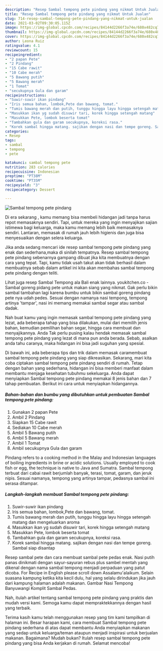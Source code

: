 ```yaml
---
description: "Resep Sambal tempong pete pindang yang nikmat Untuk Jualan"
title: "Resep Sambal tempong pete pindang yang nikmat Untuk Jualan"
slug: 714-resep-sambal-tempong-pete-pindang-yang-nikmat-untuk-jualan
date: 2021-03-02T09:30:05.115Z
image: https://img-global.cpcdn.com/recipes/84144d2266f3a74e/680x482cq70/sambal-tempong-pete-pindang-foto-resep-utama.jpg
thumbnail: https://img-global.cpcdn.com/recipes/84144d2266f3a74e/680x482cq70/sambal-tempong-pete-pindang-foto-resep-utama.jpg
cover: https://img-global.cpcdn.com/recipes/84144d2266f3a74e/680x482cq70/sambal-tempong-pete-pindang-foto-resep-utama.jpg
author: Leona Ruiz
ratingvalue: 4.1
reviewcount: 15
recipeingredient:
- "2 papan Pete"
- "2 Pindang"
- "15 Cabe rawit"
- "10 Cabe merah"
- "5 Bawang putih"
- "5 Bawang merah"
- "1 Tomat"
- "secukupnya Gula dan garam"
recipeinstructions:
- "Suwir-suwir ikan pindang"
- "Iris semua bahan, lombok,Pete dan bawang, tomat."
- "Tumis bawang merah dan putih, tunggu hingga layu hingga setengah matang dan mengeluarkan aroma"
- "Masukkan ikan yg sudah disuwir tari, korek hingga setengah matang"
- "Masukkan Pete, lombok beserta tomat"
- "Tambahkan gula dan garam secukupnya, koreksi rasa."
- "Korek sambal hingga matang. sajikan dengan nasi dan tempe goreng. Sambal siap disantap"
categories:
- Resep
tags:
- sambal
- tempong
- pete

katakunci: sambal tempong pete 
nutrition: 283 calories
recipecuisine: Indonesian
preptime: "PT38M"
cooktime: "PT35M"
recipeyield: "3"
recipecategory: Dessert

---
```



![Sambal tempong pete pindang](https://img-global.cpcdn.com/recipes/84144d2266f3a74e/680x482cq70/sambal-tempong-pete-pindang-foto-resep-utama.jpg)

Di era  sekarang , kamu memang bisa membeli hidangan jadi tanpa harus repot memasaknya sendiri. Tapi, untuk mereka yang ingin menyajikan sajian istimewa bagi keluarga, maka kamu memang lebih baik memasaknya sendiri. Lantaran, memasak di rumah jauh lebih higienis dan juga bisa menyesuaikan dengan selera keluarga.

Jika anda sedang mencari ide resep sambal tempong pete pindang yang enak dan sederhana,maka di sinilah tempatnya. Resep sambal tempong pete pindang  sebenarnya gampang dibuat jika kita membuatnya dengan cara yang tepat. Tapi, kamu tidak usah takut akan tidak berhasil dalam membuatnya 
sebab dalam artikel ini kita akan membahas sambal tempong pete pindang dengan teliti.  

Lihat juga resep Sambal Tempong ala Bali enak lainnya. youkitchen.co - Sambal goreng pidang pete untuk makan siang yang nikmat. Gak perlu bikin sambal tambahan lagi karena bumbu untuk bikin sambal goreng pindang pete nya udah pedes. Sesuai dengan namanya nasi tempong, tempong artinya &#39;tampar&#39;, nasi ini memang memakai sambal segar atau sambal dadak.

Nah buat kamu yang ingin memasak sambal tempong pete pindang yang lezat, ada beberapa tahap yang bisa dilakukan, mulai dari memilih jenis bahan, kemudian pemilihan bahan segar, hingga cara membuat dan menyajikannya. Anda Tak perlu pusing kalau hendak memasak sambal tempong pete pindang yang lezat di mana pun anda berada. Sebab, asalkan anda  tahu caranya, maka hidangan ini bisa jadi suguhan yang spesial.

Di bawah ini, ada beberapa tips dan trik dalam memasak caramembuat sambal tempong pete pindang yang siap dikreasikan. Sekarang, mari kita coba ciptakan sambal tempong pete pindang sendiri di rumah. Tetap dengan bahan yang sederhana, hidangan ini bisa memberi manfaat dalam membantu menjaga kesehatan tubuhmu sekeluarga. Anda dapat menyiapkan Sambal tempong pete pindang memakai 8 jenis bahan dan 7 tahap pembuatan. Berikut ini cara untuk menyiapkan hidangannya.

<!--inarticleads1-->

##### Bahan-bahan dan bumbu yang dibutuhkan untuk pembuatan Sambal tempong pete pindang:

1. Gunakan 2 papan Pete
1. Ambil 2 Pindang
1. Siapkan 15 Cabe rawit
1. Sediakan 10 Cabe merah
1. Ambil 5 Bawang putih
1. Ambil 5 Bawang merah
1. Ambil 1 Tomat
1. Ambil secukupnya Gula dan garam


Pindang refers to a cooking method in the Malay and Indonesian languages of boiling ingredients in brine or acidic solutions. Usually employed to cook fish or egg, the technique is native to Java and Sumatra. Sambal tempong terbuat dari cabai rawit berjumlah banyak, terasi, tomat, garam, dan jeruk nipis. Sesuai namanya, tempong yang artinya tampar, pedasnya sambal ini serasa ditampar. 

<!--inarticleads2-->

##### Langkah-langkah membuat Sambal tempong pete pindang:

1. Suwir-suwir ikan pindang
1. Iris semua bahan, lombok,Pete dan bawang, tomat.
1. Tumis bawang merah dan putih, tunggu hingga layu hingga setengah matang dan mengeluarkan aroma
1. Masukkan ikan yg sudah disuwir tari, korek hingga setengah matang
1. Masukkan Pete, lombok beserta tomat
1. Tambahkan gula dan garam secukupnya, koreksi rasa.
1. Korek sambal hingga matang. sajikan dengan nasi dan tempe goreng. Sambal siap disantap


Resep sambal pete dan cara membuat sambal pete pedas enak. Nasi putih panas dinikmati dengan sayur-sayuran rebus plus sambel mentah yang dikenal dengan nama sambal tempong menjadi perpaduan yang patut dicoba. For Recipe in English please scroll down Assalamu&#39;alaikum. Selain suasana kampung ketika kita kecil dulu, hal yang selalu dirindukan jika jauh dari kampung halaman adalah makanan. Gambar Nasi Tempong Banyuwangi Komplit Sambal Pedas. 

Nah, itulah artikel tentang  sambal tempong pete pindang  yang praktis dan mudah versi kami. Semoga kamu dapat mempraktekkannya dengan hasil yang terbaik. 

Terima kasih kamu telah menggunakan resep yang tim kami tampilkan di halaman ini. Besar harapan kami, cara membuat  Sambal tempong pete pindang sederhana di atas dapat membantu Anda menyiapkan makanan yang sedap untuk keluarga/teman ataupun menjadi inspirasi untuk berjualan makanan. Bagaimana? Mudah bukan? Itulah resep sambal tempong pete pindang yang bisa Anda kerjakan di rumah. Selamat mencoba!

